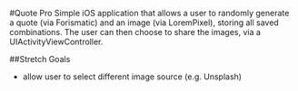 #Quote Pro
Simple iOS application that allows a user to randomly generate a quote (via Forismatic) and an image (via LoremPixel), storing all saved combinations. The user can then choose to share the images, via a UIActivityViewController.

##Stretch Goals
* allow user to select different image source (e.g. Unsplash)